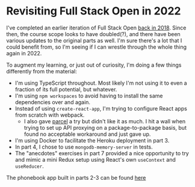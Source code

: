 # Revisiting Full Stack Open in 2022

I've completed an earlier iteration of Full Stack Open [back in 2018](https://github.com/jrnn/HY-TKT21009).
Since then, the course scope looks to have doubled(?), and there have been various updates to the
original parts as well. I'm sure there's a lot that I could benefit from, so I'm seeing if I can
wrestle through the whole thing again in 2022.

To augment my learning, or just out of curiosity, I'm doing a few things differently from the
material:
- I'm using TypeScript throughout. Most likely I'm not using it to even a fraction of its full
  potential, but whatever.
- I'm using `npm workspaces` to avoid having to install the same dependencies over and again.
- Instead of using `create-react-app`, I'm trying to configure React apps from scratch with webpack.
  - I also gave [parcel](https://parceljs.org/) a try but didn't like it as much. I hit a wall when
    trying to set up API proxying on a package-to-package basis, but found no acceptable workaround
    and just gave up.
- I'm using Docker to facilitate the Heroku deployment in part 3.
- In part 4, I chose to use `mongodb-memory-server` in tests.
- The "anecdotes" exercises in part 7 provided a nice opportunity to try and mimic a mini Redux
  setup using React's own `useContext` and `useReducer`.

The phonebook app built in parts 2-3 can be found [here](https://fso-2022-phonebook.herokuapp.com/)

